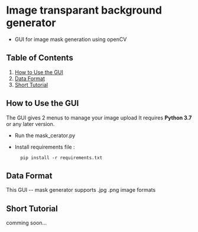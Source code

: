 # Image transparant background generator
* GUI for image mask generation using openCV 

## Table of Contents 
1. [How to Use the GUI](#How-to-Use)
2. [Data Format](#Data-format)
3. [Short Tutorial](#short-tutorial)

## How to Use the GUI
The GUI gives 2 menus to manage your image upload
It requires **Python 3.7** or any later version. 

* Run the mask_cerator.py 

* Install requirements file :

		pip install -r requirements.txt 

## Data Format 
This GUI -- mask generator supports .jpg .png image formats

## Short Tutorial
comming soon...
 
